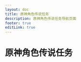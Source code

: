 ```yaml
---
layout: doc
title: 原神角色传说任务
description: 原神角色传说任务导航页面
footer: true
editLink: true
---
```


<script setup>
import StoryCard from '../../.vitepress/components/StoryCard.vue';

const storyLinks= [
  {
    title: '纳西妲',
    url: './nahida/',
    logo: 'https://vip.123pan.cn/1814176066/DirectLink/%E7%BA%B3%E8%A5%BF%E5%A6%B2_Quan.jpg',
    description: '深居净善宫的笼中之鸟，只能在梦中将世界尽收眼底。'
  },
  {
    title: '芙宁娜',
    url: './furina/',
    logo: 'https://vip.123pan.cn/1814176066/DirectLink/%E8%8A%99%E5%AE%81%E5%A8%9C_QuAn.jpg',
    description: '审判舞台上的绝对焦点，直至谢幕的掌声响起。'
  },
]
</script>

# 原神角色传说任务

<div class="container">
<StoryCard
  class="story-card"
  v-for="link in storyLinks"
  :key="link.title"
  :link="link"
/>
</div>

<style scoped>
.container {
  display: flex;
  flex-wrap: wrap;
  margin-top: 30px;
  gap:20px;
  justify-content: start;
}
@media (min-width: 600px) { /* 调整这个宽度以适应你的设计需求 */
  .container {
    justify-content: space-between;
  }
  .story-card {
    flex: 0 1 calc(50% - 40px); /* 两列布局，减去间隙 */
  }
}

@media (max-width: 599px) { /* 与上面的阈值匹配 */
  .story-card {
    flex: 0 1 100%; /* 一列布局 */
  }
}
</style>
